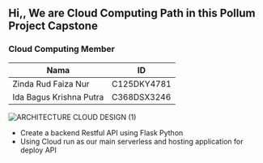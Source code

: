 ## Hi,, We are Cloud Computing Path in this Pollum Project Capstone

### Cloud Computing Member
| Nama | ID |
| ------- | ------- | 
| Zinda Rud Faiza Nur  | C125DKY4781  | 
| Ida Bagus Krishna Putra  | C368DSX3246  | 


![ARCHITECTURE CLOUD DESIGN (1)](https://github.com/akim-pi/pollum/assets/115018856/46662fed-738d-4b33-b60f-959282b65f09)
- Create a backend Restful API using Flask Python
- Using Cloud run as our main serverless and hosting application for deploy API
